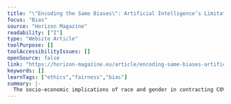 ```yaml
---
title: "\"Encoding the Same Biases\": Artificial Intelligence’s Limitations in Coronavirus Response"
focus: "Bias"
source: "Horizon Magazine"
readability: ["I"]
type: "Website Article"
toolPurpose: []
toolAccessibilityIssues: []
openSource: false
link: "https://horizon-magazine.eu/article/encoding-same-biases-artificial-intelligence-s-limitations-coronavirus-response.html"
keywords: []
learnTags: ["ethics","fairness","bias"]
summary: |-
  The socio-economic implications of race and gender in contracting COVID-19 and dying from it have been exposed. Artificial intelligence is playing a key role in the pandemic response, but it could also be exacerbating inequalities within our healthcare systems.
---
```


